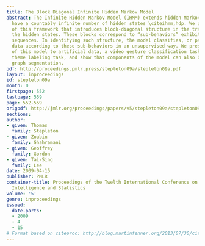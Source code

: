 ```yaml
---
title: The Block Diagonal Infinite Hidden Markov Model
abstract: The Infinite Hidden Markov Model (IHMM) extends hidden Markov models to
  have a countably infinite number of hidden states \citeihmm,hdp. We present a generalization
  of this framework that introduces block-diagonal structure in the transitions between
  the hidden states. These blocks correspond to “sub-behaviors” exhibited by data
  sequences. In identifying such structure, the model classifies, or partitions, sequence
  data according to these sub-behaviors in an unsupervised way. We present an application
  of this model to artificial data, a video gesture classification task, and a musical
  theme labeling task, and show that components of the model can also be applied to
  graph segmentation.
pdf: http://proceedings.pmlr.press/stepleton09a/stepleton09a.pdf
layout: inproceedings
id: stepleton09a
month: 0
firstpage: 552
lastpage: 559
page: 552-559
origpdf: http://jmlr.org/proceedings/papers/v5/stepleton09a/stepleton09a.pdf
sections: 
author:
- given: Thomas
  family: Stepleton
- given: Zoubin
  family: Ghahramani
- given: Geoffrey
  family: Gordon
- given: Tai-Sing
  family: Lee
date: 2009-04-15
publisher: PMLR
container-title: Proceedings of the Twelth International Conference on Artificial
  Intelligence and Statistics
volume: '5'
genre: inproceedings
issued:
  date-parts:
  - 2009
  - 4
  - 15
# Format based on citeproc: http://blog.martinfenner.org/2013/07/30/citeproc-yaml-for-bibliographies/
---
```

